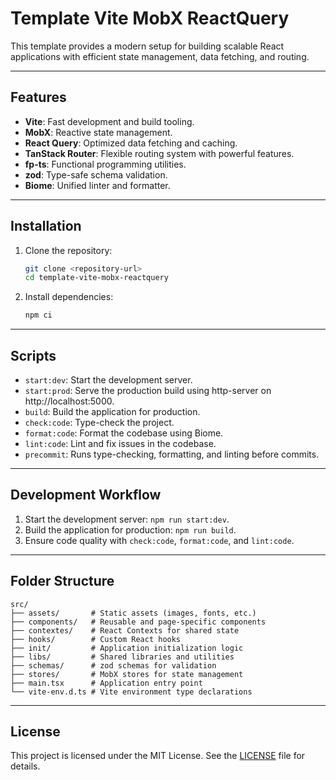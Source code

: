 # Template Vite MobX ReactQuery

This template provides a modern setup for building scalable React applications with efficient state management, data fetching, and routing.

---

## Features

- **Vite**: Fast development and build tooling.
- **MobX**: Reactive state management.
- **React Query**: Optimized data fetching and caching.
- **TanStack Router**: Flexible routing system with powerful features.
- **fp-ts**: Functional programming utilities.
- **zod**: Type-safe schema validation.
- **Biome**: Unified linter and formatter.

---

## Installation

1. Clone the repository:
   ```bash
   git clone <repository-url>
   cd template-vite-mobx-reactquery
   ```

2. Install dependencies:
   ```bash
   npm ci
   ```

---

## Scripts

- `start:dev`: Start the development server.
- `start:prod`: Serve the production build using http-server on http://localhost:5000.
- `build`: Build the application for production.
- `check:code`: Type-check the project.
- `format:code`: Format the codebase using Biome.
- `lint:code`: Lint and fix issues in the codebase.
- `precommit`: Runs type-checking, formatting, and linting before commits.

---

## Development Workflow

1. Start the development server: `npm run start:dev`.
2. Build the application for production: `npm run build`.
3. Ensure code quality with `check:code`, `format:code`, and `lint:code`.

---

## Folder Structure

```plaintext
src/
├── assets/       # Static assets (images, fonts, etc.)
├── components/   # Reusable and page-specific components
├── contextes/    # React Contexts for shared state
├── hooks/        # Custom React hooks
├── init/         # Application initialization logic
├── libs/         # Shared libraries and utilities
├── schemas/      # zod schemas for validation
├── stores/       # MobX stores for state management
├── main.tsx      # Application entry point
└── vite-env.d.ts # Vite environment type declarations
```

---

## License

This project is licensed under the MIT License. See the [LICENSE](LICENSE) file for details.
